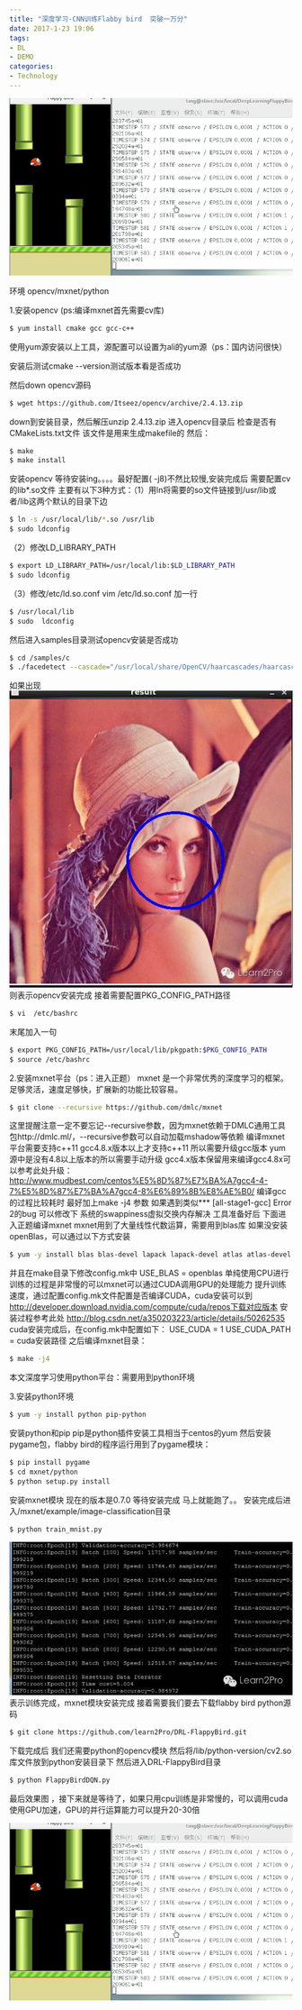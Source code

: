 ```yaml
---
title: "深度学习-CNN训练Flabby bird  突破一万分"
date: 2017-1-23 19:06
tags:
- DL
- DEMO
categories:
- Technology
---
```


![](/image/bird/bird.gif)

环境 opencv/mxnet/python

1.安装opencv (ps:编译mxnet首先需要cv库)

``` bash
$ yum install cmake gcc gcc-c++
```

<!-- more -->
使用yum源安装以上工具，源配置可以设置为ali的yum源（ps：国内访问很快）

安装后测试cmake --version测试版本看是否成功

然后down opencv源码

``` bash
$ wget https://github.com/Itseez/opencv/archive/2.4.13.zip
``` 

down到安装目录，然后解压unzip 2.4.13.zip
进入opencv目录后
检查是否有CMakeLists.txt文件 该文件是用来生成makefile的
然后：

``` bash
$ make
$ make install
``` 

安装opencv
等待安装ing。。。。最好配置( -j8)不然比较慢,安装完成后 需要配置cv的lib*.so文件
主要有以下3种方式：（1）用ln将需要的so文件链接到/usr/lib或者/lib这两个默认的目录下边 

``` bash
$ ln -s /usr/local/lib/*.so /usr/lib
$ sudo ldconfig
``` 

（2）修改LD_LIBRARY_PATH

``` bash
$ export LD_LIBRARY_PATH=/usr/local/lib:$LD_LIBRARY_PATH
$ sudo ldconfig
``` 

（3）修改/etc/ld.so.conf vim /etc/ld.so.conf 
加一行

``` bash
$ /usr/local/lib
$ sudo  ldconfig
```

然后进入samples目录测试opencv安装是否成功

``` bash
$ cd /samples/c
$ ./facedetect --cascade="/usr/local/share/OpenCV/haarcascades/haarcascade_frontalface_alt.xml" --scale=1.5 lena.jpg
``` 

如果出现
![](/image/bird/1.jpg)
则表示opencv安装完成
接着需要配置PKG_CONFIG_PATH路径

``` bash
$ vi  /etc/bashrc
``` 

末尾加入一句

``` bash
$ export PKG_CONFIG_PATH=/usr/local/lib/pkgpath:$PKG_CONFIG_PATH
$ source /etc/bashrc
``` 

2.安装mxnet平台（ps：进入正题）
 mxnet 是一个非常优秀的深度学习的框架。足够灵活，速度足够快，扩展新的功能比较容易。
 
``` bash
$ git clone --recursive https://github.com/dmlc/mxnet
``` 

这里提醒注意一定不要忘记--recursive参数，因为mxnet依赖于DMLC通用工具包http://dmlc.ml/，--recursive参数可以自动加载mshadow等依赖
编译mxnet平台需要支持c++11 gcc4.8.x版本以上才支持c++11
所以需要升级gcc版本 yum源中是没有4.8以上版本的所以需要手动升级
gcc4.x版本保留用来编译gcc4.8x可以参考此处升级：
http://www.mudbest.com/centos%E5%8D%87%E7%BA%A7gcc4-4-7%E5%8D%87%E7%BA%A7gcc4-8%E6%89%8B%E8%AE%B0/
编译gcc的过程比较耗时 最好加上make -j4 参数
如果遇到类似*** [all-stage1-gcc] Error 2的bug 可以修改下 系统的swappiness虚拟交换内存解决
工具准备好后
下面进入正题编译mxnet
mxnet用到了大量线性代数运算，需要用到blas库
如果没安装openBlas，可以通过以下方式安装

``` bash
$ yum -y install blas blas-devel lapack lapack-devel atlas atlas-devel –nogpgcheck
``` 

并且在make目录下修改config.mk中
USE_BLAS = openblas
单纯使用CPU进行训练的过程是非常慢的可以mxnet可以通过CUDA调用GPU的处理能力
提升训练速度，通过配置config.mk文件配置是否编译CUDA，cuda安装可以到
http://developer.download.nvidia.com/compute/cuda/repos下载对应版本
安装过程参考此处
http://blog.csdn.net/a350203223/article/details/50262535
cuda安装完成后，在config.mk中配置如下：
USE_CUDA = 1
USE_CUDA_PATH = cuda安装路径
之后编译mxnet目录：

``` bash
$ make -j4
``` 

本文深度学习使用python平台：需要用到python环境

3.安装python环境

``` bash
$ yum -y install python pip-python
```
 
安装python和pip pip是python插件安装工具相当于centos的yum
然后安装pygame包，flabby bird的程序运行用到了pygame模块：

``` bash
$ pip install pygame
$ cd mxnet/python
$ python setup.py install
``` 

安装mxnet模块 现在的版本是0.7.0
等待安装完成 马上就能跑了。。
安装完成后进入/mxnet/example/image-classification目录

``` bash
$ python train_mnist.py
``` 

![](/image/bird/2.jpg)
表示训练完成，mxnet模块安装完成
接着需要我们要去下载flabby bird python源码

``` bash
$ git clone https://github.com/learn2Pro/DRL-FlappyBird.git
``` 

下载完成后 我们还需要python的opencv模块
然后将/lib/python-version/cv2.so库文件放到python安装目录下
然后进入DRL-FlappyBird目录

``` bash
$ python FlappyBirdDQN.py
``` 

最后效果图 ，接下来就是等待了，如果只用cpu训练是非常慢的，可以调用cuda 使用GPU加速，GPU的并行运算能力可以提升20-30倍

![](/image/bird/bird.gif)



